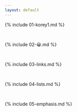 ```yaml
---
layout: default
---
```


{% include 01-korey1.md %}

<br>

{% include 02-😀.md %}

<br>

{% include 03-links.md %}

<br>

{% include 04-lists.md %}

<br>

{% include 05-emphasis.md %}
